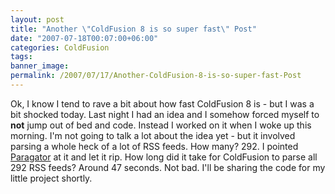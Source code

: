 ```yaml
---
layout: post
title: "Another \"ColdFusion 8 is so super fast\" Post"
date: "2007-07-18T00:07:00+06:00"
categories: ColdFusion 
tags: 
banner_image: 
permalink: /2007/07/17/Another-ColdFusion-8-is-so-super-fast-Post
---
```


Ok, I know I tend to rave a bit about how fast ColdFusion 8 is - but I was a bit shocked today. Last night I had an idea and I somehow forced myself to <b>not</b> jump out of bed and code. Instead I worked on it when I woke up this morning. I'm not going to talk a lot about the idea yet - but it involved parsing a whole heck of a lot of RSS feeds. How many? 292. I pointed <a href="http://paragator.riaforge.org/">Paragator</a> at it and let it rip. How long did it take for ColdFusion to parse all 292 RSS feeds? Around 47 seconds. Not bad. I'll be sharing the code for my little project shortly.